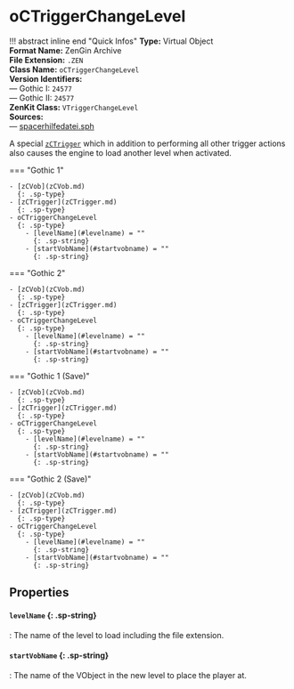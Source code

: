# oCTriggerChangeLevel

!!! abstract inline end "Quick Infos"
    **Type:** Virtual Object<br/>
    **Format Name:** ZenGin Archive<br/>
    **File Extension:** `.ZEN`<br/>
    **Class Name:** `oCTriggerChangeLevel`<br/>
    **Version Identifiers:**<br />
    — Gothic I: `24577`<br/>
    — Gothic II: `24577`<br/>
    **ZenKit Class:** `VTriggerChangeLevel`<br/>
    **Sources:**<br/>
    — [spacerhilfedatei.sph](https://wiki.worldofgothic.de/doku.php?id=spacer:hilfedatei)

A special [`zCTrigger`](zCTrigger.md) which in addition to performing all other trigger actions also causes the engine
to load another level when activated.

=== "Gothic 1"

    - [zCVob](zCVob.md)
      {: .sp-type}
    - [zCTrigger](zCTrigger.md)
      {: .sp-type}
    - oCTriggerChangeLevel
      {: .sp-type}
        - [levelName](#levelname) = ""
          {: .sp-string}
        - [startVobName](#startvobname) = ""
          {: .sp-string}

=== "Gothic 2"

    - [zCVob](zCVob.md)
      {: .sp-type}
    - [zCTrigger](zCTrigger.md)
      {: .sp-type}
    - oCTriggerChangeLevel
      {: .sp-type}
        - [levelName](#levelname) = ""
          {: .sp-string}
        - [startVobName](#startvobname) = ""
          {: .sp-string}

=== "Gothic 1 (Save)"

    - [zCVob](zCVob.md)
      {: .sp-type}
    - [zCTrigger](zCTrigger.md)
      {: .sp-type}
    - oCTriggerChangeLevel
      {: .sp-type}
        - [levelName](#levelname) = ""
          {: .sp-string}
        - [startVobName](#startvobname) = ""
          {: .sp-string}

=== "Gothic 2 (Save)"

    - [zCVob](zCVob.md)
      {: .sp-type}
    - [zCTrigger](zCTrigger.md)
      {: .sp-type}
    - oCTriggerChangeLevel
      {: .sp-type}
        - [levelName](#levelname) = ""
          {: .sp-string}
        - [startVobName](#startvobname) = ""
          {: .sp-string}

## Properties

#### `levelName` {: .sp-string}

:   The name of the level to load including the file extension.

#### `startVobName` {: .sp-string}

:   The name of the VObject in the new level to place the player at.
